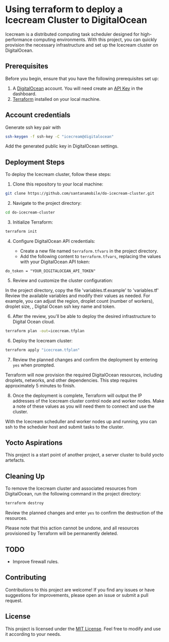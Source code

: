 # Using terraform to deploy a Icecream Cluster to DigitalOcean

Icecream is a distributed computing task scheduler designed for high-performance computing environments. With this project, you can quickly provision the necessary infrastructure and set up the Icecream cluster on DigitalOcean.

## Prerequisites

Before you begin, ensure that you have the following prerequisites set up:

1. A [DigitalOcean](https://www.digitalocean.com/) account. You will need create an [API Key](https://docs.digitalocean.com/reference/api/create-personal-access-token/) in the dashboard.
2. [Terraform](https://www.terraform.io/downloads.html) installed on your local machine.

## Account credentials

Generate ssh key pair with

```bash
ssh-keygen -f ssh-key -C "icecream@digitalocean"
```

Add the generated public key in DigitalOcean settings.

## Deployment Steps

To deploy the Icecream cluster, follow these steps:

1. Clone this repository to your local machine:

```bash
git clone https://github.com/santanamobile/do-icecream-cluster.git
```

2. Navigate to the project directory:

```bash
cd do-icecream-cluster
```

3. Initialize Terraform:

```bash
terraform init
```

4. Configure DigitalOcean API credentials:

   - Create a new file named `terraform.tfvars` in the project directory.
   - Add the following content to `terraform.tfvars`, replacing the values with your DigitalOcean API token:

```hcl
do_token = "YOUR_DIGITALOCEAN_API_TOKEN"
```

5. Review and customize the cluster configuration:

In the project directory, copy the file 'variables.tf.example' to 
'variables.tf'
Review the available variables and modify their values as needed.
For example, you can adjust the region, droplet count (number of workers), droplet size, , Digital Ocean ssh key name and token.

6. After the review, you'll be able to deploy the desired infrastructure to Digital Ocean cloud.

```bash
terraform plan -out=icecream.tfplan
```

6. Deploy the Icecream cluster:

```bash
terraform apply "icecream.tfplan"
```

7. Review the planned changes and confirm the deployment by entering `yes` when prompted.

Terraform will now provision the required DigitalOcean resources, including droplets, networks, and other dependencies. This step requires approximately 5 minutes to finish.

8. Once the deployment is complete, Terraform will output the IP addresses of the Icecream cluster control node and worker nodes. Make a note of these values as you will need them to connect and use the cluster.

With the Icecream scheduller and worker nodes up and running, you can ssh to the scheduler host and submit tasks to the cluster.

## Yocto Aspirations

This project is a start point of another project, a server cluster to build yocto artefacts.

## Cleaning Up

To remove the Icecream cluster and associated resources from DigitalOcean, run the following command in the project directory:

```bash
terraform destroy
```

Review the planned changes and enter `yes` to confirm the destruction of the resources.

Please note that this action cannot be undone, and all resources provisioned by Terraform will be permanently deleted.

## TODO

- Improve firewall rules.

## Contributing

Contributions to this project are welcome! If you find any issues or have suggestions for improvements, please open an issue or submit a pull request.

## License

This project is licensed under the [MIT License](LICENSE). Feel free to modify and use it according to your needs.
